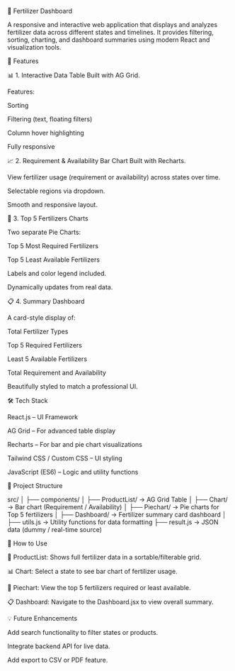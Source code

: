 🌿 Fertilizer Dashboard

A responsive and interactive web application that displays and analyzes fertilizer data across different states and timelines. It provides filtering, sorting, charting, and dashboard summaries using modern React and visualization tools.

🚀 Features

📊 1. Interactive Data Table
Built with AG Grid.

Features:

Sorting

Filtering (text, floating filters)

Column hover highlighting

Fully responsive

📈 2. Requirement & Availability Bar Chart
Built with Recharts.

View fertilizer usage (requirement or availability) across states over time.

Selectable regions via dropdown.

Smooth and responsive layout.

🥧 3. Top 5 Fertilizers Charts

Two separate Pie Charts:

Top 5 Most Required Fertilizers

Top 5 Least Available Fertilizers

Labels and color legend included.

Dynamically updates from real data.

📋 4. Summary Dashboard

A card-style display of:

Total Fertilizer Types

Top 5 Required Fertilizers

Least 5 Available Fertilizers

Total Requirement and Availability

Beautifully styled to match a professional UI.

🛠️ Tech Stack

React.js – UI Framework

AG Grid – For advanced table display

Recharts – For bar and pie chart visualizations

Tailwind CSS / Custom CSS – UI styling

JavaScript (ES6) – Logic and utility functions

📂 Project Structure

src/
│
├── components/
│   ├── ProductList/          → AG Grid Table
│   ├── Chart/                → Bar chart (Requirement / Availability)
│   ├── Piechart/             → Pie charts for Top 5 fertilizers
│   ├── Dashboard/            → Fertilizer summary card dashboard
│
├── utils.js                  → Utility functions for data formatting
├── result.js                 → JSON data (dummy / real-time source)

🧩 How to Use

📁 ProductList: Shows full fertilizer data in a sortable/filterable grid.

📊 Chart: Select a state to see bar chart of fertilizer usage.

🥧 Piechart: View the top 5 fertilizers required or least available.

📋 Dashboard: Navigate to the Dashboard.jsx to view overall summary.

💡 Future Enhancements

Add search functionality to filter states or products.

Integrate backend API for live data.

Add export to CSV or PDF feature.
